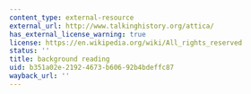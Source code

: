 ```yaml
---
content_type: external-resource
external_url: http://www.talkinghistory.org/attica/
has_external_license_warning: true
license: https://en.wikipedia.org/wiki/All_rights_reserved
status: ''
title: background reading
uid: b351a02e-2192-4673-b606-92b4bdeffc87
wayback_url: ''
---
```

